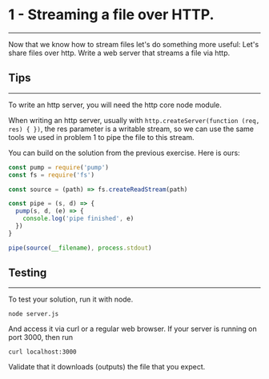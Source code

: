 # 1 - Streaming a file over HTTP.
---
Now that we know how to stream files let's do something more useful: Let's share files over http. Write a web server that streams a file via http.

## Tips
---
To write an http server, you will need the http core node module.

When writing an http server, usually with `http.createServer(function (req, res) { })`, the res parameter is a writable stream, so we can use the same tools we used in problem 1 to pipe the file to this stream.

You can build on the solution from the previous exercise. Here is ours:

```js
const pump = require('pump')
const fs = require('fs')

const source = (path) => fs.createReadStream(path)

const pipe = (s, d) => {
  pump(s, d, (e) => {
    console.log('pipe finished', e)
  })
}

pipe(source(__filename), process.stdout)
```

## Testing
---
To test your solution, run it with node.

```
node server.js
```

And access it via curl or a regular web browser. If your server is running on port 3000, then run

```
curl localhost:3000
```
Validate that it downloads (outputs) the file that you expect.
